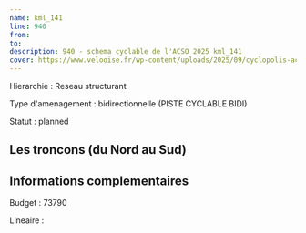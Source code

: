 ```yaml
---
name: kml_141 
line: 940
from: 
to:  
description: 940 - schema cyclable de l'ACSO 2025 kml_141 
cover: https://www.velooise.fr/wp-content/uploads/2025/09/cyclopolis-acso-default.jpg
---
```

Hierarchie : Reseau structurant

Type d'amenagement : bidirectionnelle (PISTE CYCLABLE BIDI)

Statut : planned

## Les troncons (du Nord au Sud)

## Informations complementaires

Budget  : 73790 

Lineaire :

